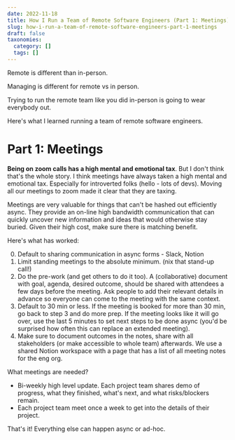 ```yaml
---
date: 2022-11-18
title: How I Run a Team of Remote Software Engineers (Part 1: Meetings)
slug: how-i-run-a-team-of-remote-software-engineers-part-1-meetings
draft: false
taxonomies:
  category: []
  tags: []
---
```


Remote is different than in-person.

Managing is different for remote vs in person.

Trying to run the remote team like you did in-person is going to wear everybody out.

Here's what I learned running a team of remote software engineers.

# Part 1: Meetings

**Being on zoom calls has a high mental and emotional tax**. But I don't think that's the whole story. I think meetings have always taken a high mental and emotional tax. Especially for introverted folks (hello - lots of devs). Moving all our meetings to zoom made it clear that they are taxing.

Meetings are very valuable for things that can't be hashed out efficiently async. They provide an on-line high bandwidth communication that can quickly uncover new information and ideas that would otherwise stay buried. Given their high cost, make sure there is matching benefit.

Here's what has worked:

0. Default to sharing communication in async forms - Slack, Notion
1. Limit standing meetings to the absolute minimum. (nix that stand-up call!)
2. Do the pre-work (and get others to do it too). A (collaborative) document with goal, agenda, desired outcome, should be shared with attendees a few days before the meeting. Ask people to add their relevant details in advance so everyone can come to the meeting with the same context.
3. Default to 30 min or less. If the meeting is booked for more than 30 min, go back to step 3 and do more prep. If the meeting looks like it will go over, use the last 5 minutes to set next steps to be done async (you'd be surprised how often this can replace an extended meeting).
4. Make sure to document outcomes in the notes, share with all stakeholders (or make accessible to whole team) afterwards. We use a shared Notion workspace with a page that has a list of all meeting notes for the eng org.

What meetings are needed?

- Bi-weekly high level update. Each project team shares demo of progress, what they finished, what's next, and what risks/blockers remain.
- Each project team meet once a week to get into the details of their project.

That's it! Everything else can happen async or ad-hoc.
